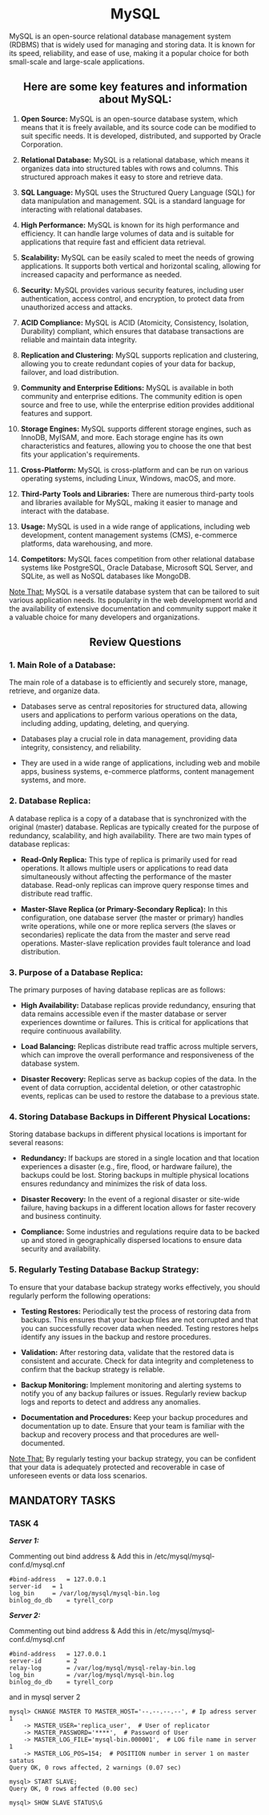 <center><h1>MySQL</h1></center>

MySQL is an open-source relational database management system (RDBMS) that is widely used for managing and storing data. It is known for its speed, reliability, and ease of use, making it a popular choice for both small-scale and large-scale applications.

<center><h2>Here are some key features and information about MySQL:</h2></center>

1. **Open Source:** MySQL is an open-source database system, which means that it is freely available, and its source code can be modified to suit specific needs. It is developed, distributed, and supported by Oracle Corporation.

2. **Relational Database:** MySQL is a relational database, which means it organizes data into structured tables with rows and columns. This structured approach makes it easy to store and retrieve data.

3. **SQL Language:** MySQL uses the Structured Query Language (SQL) for data manipulation and management. SQL is a standard language for interacting with relational databases.

4. **High Performance:** MySQL is known for its high performance and efficiency. It can handle large volumes of data and is suitable for applications that require fast and efficient data retrieval.

5. **Scalability:** MySQL can be easily scaled to meet the needs of growing applications. It supports both vertical and horizontal scaling, allowing for increased capacity and performance as needed.

6. **Security:** MySQL provides various security features, including user authentication, access control, and encryption, to protect data from unauthorized access and attacks.

7. **ACID Compliance:** MySQL is ACID (Atomicity, Consistency, Isolation, Durability) compliant, which ensures that database transactions are reliable and maintain data integrity.

8. **Replication and Clustering:** MySQL supports replication and clustering, allowing you to create redundant copies of your data for backup, failover, and load distribution.

9. **Community and Enterprise Editions:** MySQL is available in both community and enterprise editions. The community edition is open source and free to use, while the enterprise edition provides additional features and support.

10. **Storage Engines:** MySQL supports different storage engines, such as InnoDB, MyISAM, and more. Each storage engine has its own characteristics and features, allowing you to choose the one that best fits your application's requirements.

11. **Cross-Platform:** MySQL is cross-platform and can be run on various operating systems, including Linux, Windows, macOS, and more.

12. **Third-Party Tools and Libraries:** There are numerous third-party tools and libraries available for MySQL, making it easier to manage and interact with the database.

13. **Usage:** MySQL is used in a wide range of applications, including web development, content management systems (CMS), e-commerce platforms, data warehousing, and more.

14. **Competitors:** MySQL faces competition from other relational database systems like PostgreSQL, Oracle Database, Microsoft SQL Server, and SQLite, as well as NoSQL databases like MongoDB.

[Note That:]() MySQL is a versatile database system that can be tailored to suit various application needs. Its popularity in the web development world and the availability of extensive documentation and community support make it a valuable choice for many developers and organizations.


<center><h2>Review Questions</h2></center>

<h3>1. Main Role of a Database:</h3>

The main role of a database is to efficiently and securely store, manage, retrieve, and organize data.

* Databases serve as central repositories for structured data, allowing users and applications to perform various operations on the data, including adding, updating, deleting, and querying.

* Databases play a crucial role in data management, providing data integrity, consistency, and reliability.

* They are used in a wide range of applications, including web and mobile apps, business systems, e-commerce platforms, content management systems, and more.


<h3>2. Database Replica:</h3>

A database replica is a copy of a database that is synchronized with the original (master) database. Replicas are typically created for the purpose of redundancy, scalability, and high availability. There are two main types of database replicas:

* **Read-Only Replica:** This type of replica is primarily used for read operations. It allows multiple users or applications to read data simultaneously without affecting the performance of the master database. Read-only replicas can improve query response times and distribute read traffic.

* **Master-Slave Replica (or Primary-Secondary Replica):** In this configuration, one database server (the master or primary) handles write operations, while one or more replica servers (the slaves or secondaries) replicate the data from the master and serve read operations. Master-slave replication provides fault tolerance and load distribution.


<h3>3. Purpose of a Database Replica:</h3>

The primary purposes of having database replicas are as follows:

* **High Availability:** Database replicas provide redundancy, ensuring that data remains accessible even if the master database or server experiences downtime or failures. This is critical for applications that require continuous availability.

* **Load Balancing:** Replicas distribute read traffic across multiple servers, which can improve the overall performance and responsiveness of the database system.

* **Disaster Recovery:** Replicas serve as backup copies of the data. In the event of data corruption, accidental deletion, or other catastrophic events, replicas can be used to restore the database to a previous state.


<h3>4. Storing Database Backups in Different Physical Locations:</h3>

Storing database backups in different physical locations is important for several reasons:

* **Redundancy:** If backups are stored in a single location and that location experiences a disaster (e.g., fire, flood, or hardware failure), the backups could be lost. Storing backups in multiple physical locations ensures redundancy and minimizes the risk of data loss.

* **Disaster Recovery:** In the event of a regional disaster or site-wide failure, having backups in a different location allows for faster recovery and business continuity.

* **Compliance:** Some industries and regulations require data to be backed up and stored in geographically dispersed locations to ensure data security and availability.


<h3>5. Regularly Testing Database Backup Strategy:</h3>

To ensure that your database backup strategy works effectively, you should regularly perform the following operations:

* **Testing Restores:** Periodically test the process of restoring data from backups. This ensures that your backup files are not corrupted and that you can successfully recover data when needed. Testing restores helps identify any issues in the backup and restore procedures.

* **Validation:** After restoring data, validate that the restored data is consistent and accurate. Check for data integrity and completeness to confirm that the backup strategy is reliable.

* **Backup Monitoring:** Implement monitoring and alerting systems to notify you of any backup failures or issues. Regularly review backup logs and reports to detect and address any anomalies.

* **Documentation and Procedures:** Keep your backup procedures and documentation up to date. Ensure that your team is familiar with the backup and recovery process and that procedures are well-documented.

[Note That:]() By regularly testing your backup strategy, you can be confident that your data is adequately protected and recoverable in case of unforeseen events or data loss scenarios.

## MANDATORY TASKS

<h3>TASK 4</h3>

***Server 1:***

Commenting out bind address & Add this in /etc/mysql/mysql-conf.d/mysql.cnf
```
#bind-address 	= 127.0.0.1
server-id 	= 1
log_bin		= /var/log/mysql/mysql-bin.log
binlog_do_db 	= tyrell_corp
```

***Server 2:***

Commenting out bind address & Add this in /etc/mysql/mysql-conf.d/mysql.cnf
```
#bind-address   = 127.0.0.1
server-id       = 2
relay-log       = /var/log/mysql/mysql-relay-bin.log
log_bin         = /var/log/mysql/mysql-bin.log
binlog_do_db    = tyrell_corp
```

and in mysql server 2

```
mysql> CHANGE MASTER TO MASTER_HOST='--.--.--.--', # Ip adress server 1
    -> MASTER_USER='replica_user',  # User of replicator
    -> MASTER_PASSWORD='****',  # Password of User
    -> MASTER_LOG_FILE='mysql-bin.000001',  # LOG file name in server 1
    -> MASTER_LOG_POS=154;  # POSITION number in server 1 on master satatus
Query OK, 0 rows affected, 2 warnings (0.07 sec)

mysql> START SLAVE;
Query OK, 0 rows affected (0.00 sec)

mysql> SHOW SLAVE STATUS\G
```
